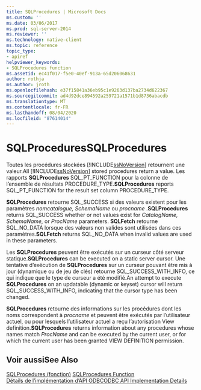 ```yaml
---
title: SQLProcedures | Microsoft Docs
ms.custom: ''
ms.date: 03/06/2017
ms.prod: sql-server-2014
ms.reviewer: ''
ms.technology: native-client
ms.topic: reference
topic_type:
- apiref
helpviewer_keywords:
- SQLProcedures function
ms.assetid: ec41f017-f5e0-40ef-913a-65d206068631
author: rothja
ms.author: jroth
ms.openlocfilehash: e37f15841a36eb95c1e9263d137ba2734d622367
ms.sourcegitcommit: ad4d92dce894592a259721a1571b1d8736abacdb
ms.translationtype: MT
ms.contentlocale: fr-FR
ms.lasthandoff: 08/04/2020
ms.locfileid: "87614014"
---
```

# <a name="sqlprocedures"></a><span data-ttu-id="ef7bd-102">SQLProcedures</span><span class="sxs-lookup"><span data-stu-id="ef7bd-102">SQLProcedures</span></span>
  <span data-ttu-id="ef7bd-103">Toutes les procédures stockées [!INCLUDE[ssNoVersion](../../includes/ssnoversion-md.md)] retournent une valeur.</span><span class="sxs-lookup"><span data-stu-id="ef7bd-103">All [!INCLUDE[ssNoVersion](../../includes/ssnoversion-md.md)] stored procedures return a value.</span></span> <span data-ttu-id="ef7bd-104">Les rapports **SQLProcedures** SQL_PT_FUNCTION pour la colonne de l’ensemble de résultats PROCEDURE_TYPE.</span><span class="sxs-lookup"><span data-stu-id="ef7bd-104">**SQLProcedures** reports SQL_PT_FUNCTION for the result set column PROCEDURE_TYPE.</span></span>  
  
 <span data-ttu-id="ef7bd-105">**SQLProcedures** retourne SQL_SUCCESS si des valeurs existent pour les paramètres *nomcatalogue, SchemaName* ou *procname* .</span><span class="sxs-lookup"><span data-stu-id="ef7bd-105">**SQLProcedures** returns SQL_SUCCESS whether or not values exist for *CatalogName, SchemaName,* or *ProcName* parameters.</span></span> <span data-ttu-id="ef7bd-106">**SQLFetch** retourne SQL_NO_DATA lorsque des valeurs non valides sont utilisées dans ces paramètres.</span><span class="sxs-lookup"><span data-stu-id="ef7bd-106">**SQLFetch** returns SQL_NO_DATA when invalid values are used in these parameters.</span></span>  
  
 <span data-ttu-id="ef7bd-107">Les **SQLProcedures** peuvent être exécutés sur un curseur côté serveur statique.</span><span class="sxs-lookup"><span data-stu-id="ef7bd-107">**SQLProcedures** can be executed on a static server cursor.</span></span> <span data-ttu-id="ef7bd-108">Une tentative d’exécution de **SQLProcedures** sur un curseur pouvant être mis à jour (dynamique ou de jeu de clés) retourne SQL_SUCCESS_WITH_INFO, ce qui indique que le type de curseur a été modifié.</span><span class="sxs-lookup"><span data-stu-id="ef7bd-108">An attempt to execute **SQLProcedures** on an updatable (dynamic or keyset) cursor will return SQL_SUCCESS_WITH_INFO, indicating that the cursor type has been changed.</span></span>  
  
 <span data-ttu-id="ef7bd-109">**SQLProcedures** retourne des informations sur les procédures dont les noms correspondent à *procname* et peuvent être exécutés par l’utilisateur actuel, ou pour lesquels l’utilisateur actuel a reçu l’autorisation View definition.</span><span class="sxs-lookup"><span data-stu-id="ef7bd-109">**SQLProcedures** returns information about any procedures whose names match *ProcName* and can be executed by the current user, or for which the current user has been granted VIEW DEFINITION permission.</span></span>  
  
## <a name="see-also"></a><span data-ttu-id="ef7bd-110">Voir aussi</span><span class="sxs-lookup"><span data-stu-id="ef7bd-110">See Also</span></span>  
 <span data-ttu-id="ef7bd-111">[SQLProcedures (fonction)](https://go.microsoft.com/fwlink/?LinkId=59364) </span><span class="sxs-lookup"><span data-stu-id="ef7bd-111">[SQLProcedures Function](https://go.microsoft.com/fwlink/?LinkId=59364) </span></span>  
 [<span data-ttu-id="ef7bd-112">Détails de l’implémentation d’API ODBC</span><span class="sxs-lookup"><span data-stu-id="ef7bd-112">ODBC API Implementation Details</span></span>](odbc-api-implementation-details.md)  
  
  
